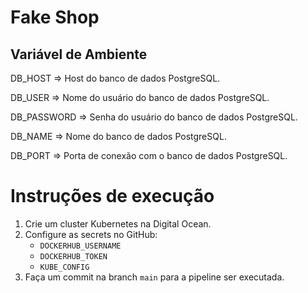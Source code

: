# Fake Shop


## Variável de Ambiente
DB_HOST	=> Host do banco de dados PostgreSQL.

DB_USER => Nome do usuário do banco de dados PostgreSQL.

DB_PASSWORD	=> Senha do usuário do banco de dados PostgreSQL.

DB_NAME	=>	Nome do banco de dados PostgreSQL.

DB_PORT	=>	Porta de conexão com o banco de dados PostgreSQL.


# Instruções de execução

1. Crie um cluster Kubernetes na Digital Ocean.
2. Configure as secrets no GitHub:
   - `DOCKERHUB_USERNAME`
   - `DOCKERHUB_TOKEN`
   - `KUBE_CONFIG`
3. Faça um commit na branch `main` para a pipeline ser executada.
